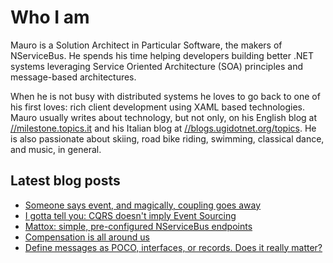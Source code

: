 # Who I am

Mauro is a Solution Architect in Particular Software, the makers of NServiceBus. He spends his time helping developers building better .NET systems leveraging Service Oriented Architecture (SOA) principles and message-based architectures.

When he is not busy with distributed systems he loves to go back to one of his first loves: rich client development using XAML based technologies. Mauro usually writes about technology, but not only, on his English blog at [//milestone.topics.it](https://milestone.topics.it) and his Italian blog at [//blogs.ugidotnet.org/topics](https://blogs.ugidotnet.org/topics). He is also passionate about skiing, road bike riding, swimming, classical dance, and music, in general.

## Latest blog posts

<!--START_SECTION:feed-->
* [Someone says event, and magically, coupling goes away](https:&#x2F;&#x2F;milestone.topics.it&#x2F;2024&#x2F;02&#x2F;16&#x2F;events-magic.html)
* [I gotta tell you: CQRS doesn&#39;t imply Event Sourcing](https:&#x2F;&#x2F;milestone.topics.it&#x2F;2024&#x2F;01&#x2F;27&#x2F;cqrs-and-es.html)
* [Mattox: simple, pre-configured NServiceBus endpoints](https:&#x2F;&#x2F;milestone.topics.it&#x2F;2024&#x2F;01&#x2F;08&#x2F;mattox-endpoints.html)
* [Compensation is all around us](https:&#x2F;&#x2F;milestone.topics.it&#x2F;2023&#x2F;11&#x2F;28&#x2F;compensation.html)
* [Define messages as POCO, interfaces, or records. Does it really matter?](https:&#x2F;&#x2F;milestone.topics.it&#x2F;2023&#x2F;10&#x2F;31&#x2F;defining-messages.html)
<!--END_SECTION:feed-->

